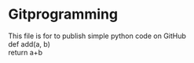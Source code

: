 # Gitprogramming
This file is for to publish simple python code on GitHub
<br>
def add(a, b)
<br>
return a+b